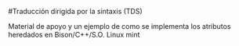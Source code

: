 #Traducción dirigida por la sintaxis (TDS)

Material de apoyo y un ejemplo de como se implementa los atributos heredados en Bison/C++/S.O. Linux mint

